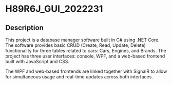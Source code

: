 # H89R6J_GUI_2022231

## Description
This project is a database manager software built in C# using .NET Core. The software provides basic CRUD (Create, Read, Update, Delete) functionality for three tables related to cars: Cars, Engines, and Brands. The project has three user interfaces: console, WPF, and a web-based frontend built with JavaScript and CSS. 

The WPF and web-based frontends are linked together with SignalR to allow for simultaneous usage and real-time updates across both interfaces.
